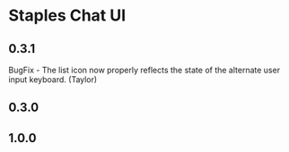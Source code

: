 # Staples Chat UI

## 0.3.1
BugFix - The list icon now properly reflects the state of the alternate user input keyboard. (Taylor)

## 0.3.0

## 1.0.0

